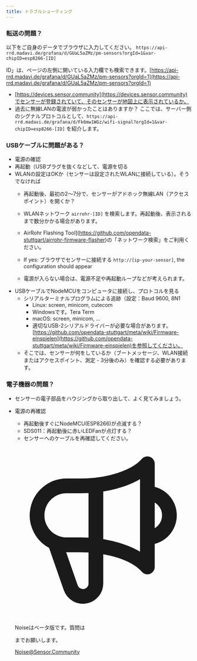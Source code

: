 ```yaml
---
title: トラブルシューティング
---
```


### 転送の問題？
以下をご自身のデータでブラウザに入力してください。
`https://api-rrd.madavi.de/grafana/d/GUaL5aZMz/pm-sensors?orgId=1&var-chipID=esp8266-[ID]`

ID」は、ページの左側に開いている入力欄でも検索できます。[https://api-rrd.madavi.de/grafana/d/GUaL5aZMz/pm-sensors?orgId=1](https://api-rrd.madavi.de/grafana/d/GUaL5aZMz/pm-sensors?orgId=1)

* [https://devices.sensor.community](https://devices.sensor.community)でセンサーが登録されていて、そのセンサーが地図上に表示されているか。
* 過去に無線LANの電波が弱かったことはありますか？
  ここでは、サーバー側のシグナルプロトコルとして、`https://api-rrd.madavi.de/grafana/d/Fk6mw1WGz/wifi-signal?orgId=1&var-chipID=esp8266-[ID]` を紹介します。

### USBケーブルに問題がある？
* 電源の確認
* 再起動（USBプラグを抜くなどして、電源を切る
* WLANの設定はOKか（センサーは設定されたWLANに接続している）。そうでなければ
  * 再起動後、最初の2～7分で、センサーがアドホック無線LAN（アクセスポイント）を開くか？
  * WLANネットワーク `airrohr-[ID]` を検索します。再起動後、表示されるまで数分かかる場合があります。

  * AirRohr Flashing Tool](https://github.com/opendata-stuttgart/airrohr-firmware-flasher)の「ネットワーク検索」をご利用ください。
  * If yes: ブラウザでセンサーに接続する `http://[ip-your-sensor]`, the configuration should appear
  * 電源が入らない場合は、電源不足や再起動ループなどが考えられます。
* USBケーブルでNodeMCUをコンピュータに接続し、プロトコルを見る
  * シリアルターミナルプログラムによる追跡（設定：Baud 9600, 8N1
    * Linux: screen, minicom, cutecom
    * Windowsです。Tera Term
    * macOS: screen, minicom, ...
    * 適切なUSB-2シリアルドライバーが必要な場合があります。[https://github.com/opendata-stuttgart/meta/wiki/Firmware-einspielen](https://github.com/opendata-stuttgart/meta/wiki/Firmware-einspielen)を参照してください。
  * そこでは、センサーが何をしているか（ブートメッセージ、WLAN接続またはアクセスポイント、測定 - 3分後のみ）を確認する必要があります。

### 電子機器の問題？
* センサーの電子部品をハウジングから取り出して、よく見てみましょう。
* 電源の再確認
    * 再起動後すぐにNodeMCU(ESP8266)が点滅する？
    * SDS011：再起動後に赤いLEDFanが点灯する？
    * センサーへのケーブルを再確認してください。

  <div class="max-w-screen-xl mx-auto pb-5">
      <div class="p-2 rounded-lg bg-indigo-100 shadow-lg sm:p-3">
      <div class="flex items-center">
            <span class="p-2 rounded-lg bg-indigo-500">
              <svg class="h-8 w-8 text-white" fill="none" viewBox="0 0 24 24" stroke="currentColor">
                <path stroke-linecap="round" stroke-linejoin="round" stroke-width="2" d="M11 5.882V19.24a1.76 1.76 0 01-3.417.592l-2.147-6.15M18 13a3 3 0 100-6M5.436 13.683A4.001 4.001 0 017 6h1.832c4.1 0 7.625-1.234 9.168-3v14c-1.543-1.766-5.067-3-9.168-3H7a3.988 3.988 0 01-1.564-.317z" />
              </svg>
            </span>
        <div class="flex flex-wrap">
          <div class="flex-wrap flex">
            <p class="pt-1 text-indigo-700 font-medium">
                Noiseはベータ版です。質問は<p>までお願いします。</p>
          <a href="mailto:Noise@Sensor.Community" class="ml-1 font-medium underline text-white hover:text-yellow-600">
                  Noise@Sensor.Community</a>
          </div>
           </div>
      </div>
    </div>
  </div>
